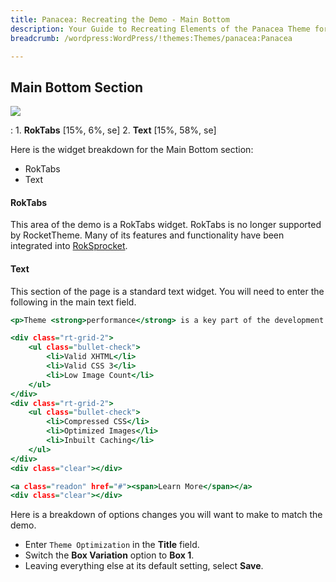 ```yaml
---
title: Panacea: Recreating the Demo - Main Bottom
description: Your Guide to Recreating Elements of the Panacea Theme for WordPress
breadcrumb: /wordpress:WordPress/!themes:Themes/panacea:Panacea

---
```


Main Bottom Section
-----

![][demo]

:   1. **RokTabs** [15%, 6%, se]
    2. **Text** [15%, 58%, se]

Here is the widget breakdown for the Main Bottom section:

* RokTabs
* Text

#### RokTabs

This area of the demo is a RokTabs widget. RokTabs is no longer supported by RocketTheme. Many of its features and functionality have been integrated into [RokSprocket][roksprocket].

#### Text

This section of the page is a standard text widget. You will need to enter the following in the main text field.

~~~ .html
<p>Theme <strong>performance</strong> is a key part of the development process, to ensure that the theme is as <strong>optimized</strong> as possible.</p>

<div class="rt-grid-2">
    <ul class="bullet-check">
        <li>Valid XHTML</li>
        <li>Valid CSS 3</li>
        <li>Low Image Count</li>
    </ul>
</div>
<div class="rt-grid-2">
    <ul class="bullet-check">
        <li>Compressed CSS</li>
        <li>Optimized Images</li>
        <li>Inbuilt Caching</li>
    </ul>
</div>
<div class="clear"></div>

<a class="readon" href="#"><span>Learn More</span></a>
<div class="clear"></div>
~~~

Here is a breakdown of options changes you will want to make to match the demo.

* Enter `Theme Optimization` in the **Title** field.
* Switch the **Box Variation** option to **Box 1**.
* Leaving everything else at its default setting, select **Save**.

[demo]: assets/demo_9.jpeg
[rokgallery]: ../../plugins/rokgallery/
[roksprocket]: ../../plugins/roksprocket/
